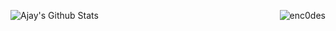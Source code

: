 ![Ajay's Github Stats](https://github-readme-stats.vercel.app/api?username=enc0des&show_icons=true&count_private=true)
<img align="right" src="https://github-readme-stats.vercel.app/api/top-langs/?username=enc0des" alt="enc0des" />
